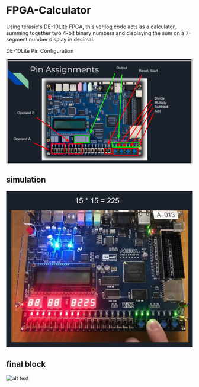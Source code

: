 # FPGA-Calculator
Using terasic's DE-10Lite FPGA, this verilog code acts as a calculator, summing together two 4-bit binary numbers and displaying the sum on a 7-segment number display in decimal.



DE-10Lite Pin Configuration

![alt text](https://github.com/Abram1111/calculatro/blob/main/Screenshot%20(95).png)
## simulation
![alt text](https://github.com/Abram1111/calculatro/blob/main/Screenshot%20(96).png)
## final block
![alt text](https://i.imgur.com/8hBqasN.png)
